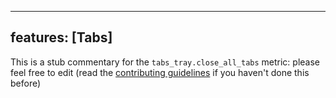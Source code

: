
---
features: [Tabs]
---

This is a stub commentary for the `tabs_tray.close_all_tabs` metric: please feel free to edit (read the
[contributing guidelines](https://github.com/mozilla/glean-annotations/blob/main/CONTRIBUTING.md)
if you haven't done this before)
